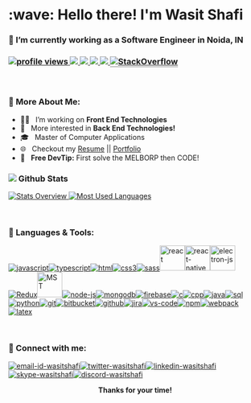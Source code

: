 <h1>:wave: Hello there! I'm Wasit Shafi</h1>
<h3>🔭 I’m currently working as a Software Engineer in Noida, IN<h3>

<p>
  <!-- Profile Views -->
  <a href="https://github.com/wasitshafi/wasitshafi">
    <img src="https://komarev.com/ghpvc/?username=wasitshafi&label=ProfileViews" alt="profile views" />
  </a>
  <!-- Total Commits -->
  <a href="https://github.com/wasitshafi?tab=repositories">
    <img src="https://badges.pufler.dev/commits/all/wasitshafi?label=AllCommits">
  </a>
  <!-- Public Repos -->
   <a href="https://github.com/wasitshafi?tab=repositories">
    <img src="https://badges.pufler.dev/repos/wasitshafi?color=red&logo=github&label=PublicRepos">
  </a>
  <!--  Public Gist -->
  <a href="https://gist.github.com/wasitshafi">
    <img src="https://badges.pufler.dev/gists/wasitshafi?color=blueviolet&label=PublicGists">
  </a>
  <!-- Member on github in years -->
  <a href="https://github.com/wasitshafi?tab=repositories">
    <img src="https://badges.pufler.dev/years/wasitshafi?color=yellow">
  </a>
  <!-- Stackoverflow badge -->
  <!-- Shows sometimes: Invalid Parameters -->
  <!-- <a href="https://stackoverflow.com/users/10249156">
    <img alt="Stack Exchange reputation" src="https://img.shields.io/stackexchange/stackoverflow/r/10249156?color=orange&label=Reputation&logo=stackoverflow">
  </a> -->
  <a href="https://stackoverflow.com/users/10249156/wasitshafi">
    <img alt="StackOverflow" src="https://stackoverflow-badge.vercel.app/?userID=10249156" style="border-bottom:1px solid gray"/>
    </a>
  </p>
<br>

### 📖 More About Me:

- 👨‍💻 &nbsp; I’m working on **Front End Technologies**
- 🧐 &nbsp; More interested in **Back End Technologies!**
- 🎓 &nbsp; Master of Computer Applications
- 🌐 &nbsp; Checkout my [Resume](https://drive.google.com/file/d/1pbk9lpAsXecNQfnN2LZpDDFkpn9cKC0-/view) || [Portfolio](https://wasitshafi.github.io/)
- 💯 &nbsp; **Free DevTip:** First solve the MELBORP then CODE!
  <br>

### <img src="https://img.icons8.com/office/20/000000/bar-chart.png"/> Github Stats

<a href='https://github.com/wasitshafi/github-stats-transparent'>
  
![Stats Overview](https://raw.githubusercontent.com/wasitshafi/github-stats-transparent/output/generated/overview.svg)
![Most Used Languages](https://raw.githubusercontent.com/wasitshafi/github-stats-transparent/output/generated/languages.svg)

</a>
<br>

### 🧰 Languages & Tools:

<!-- https://icons8.com/icons -->
<p>
<a href="https://en.wikipedia.org/wiki/JavaScript"><img src="https://img.icons8.com/color/50/000000/javascript.png" alt="javascript"/></a><a href="https://www.typescriptlang.org"><img src="https://img.icons8.com/color/50/000000/typescript.png" alt="typescript"/></a><a href="https://en.wikipedia.org/wiki/HTML"><img src="https://img.icons8.com/color/50/000000/html-5.png"alt="html" /></a><a href="https://en.wikipedia.org/wiki/CSS"><img src="https://img.icons8.com/color/50/000000/css3.png" alt="css3" /></a><a href="https://sass-lang.com"><img src="https://img.icons8.com/color/50/000000/sass.png" alt="sass" /></a><a href="https://reactjs.org/"><img src="https://reactjs.org/favicon.ico" alt="react" height="50px" width="50px" /></a><a href="https://reactnative.dev/"><img src="https://reactnative.dev/img/pwa/manifest-icon-512.png" alt="react-native" height="50px" width="50px"/></a><a href="https://www.electronjs.org"><img src="https://www.electronjs.org/images/favicon.b7a59262df48d6563400baf5671da548.ico" alt="electron-js" height="50px" width="50px"/></a><a href="https://redux.js.org"><img src="https://img.icons8.com/color/50/000000/redux.png" alt="Redux"/></a><a href="https://mobx-state-tree.js.org"><img src="https://mobx-state-tree.js.org/img/favicon.ico" alt="MST" width="50" height="50"/></a><a href="https://nodejs.org/en"><img src="https://img.icons8.com/fluency/50/000000/node-js.png" alt="node-js" /></a><a href="https://www.mongodb.com"><img src="https://img.icons8.com/color/50/000000/mongodb.png" alt="mongodb" /></a><a href="https://firebase.google.com"><img src="https://img.icons8.com/color/50/000000/google-firebase-console.png" alt="firebase" /></a><a href="https://en.wikipedia.org/wiki/C_(programming_language)"><img src="https://img.icons8.com/color/50/000000/c-programming.png" alt="c" /></a><a href="https://en.wikipedia.org/wiki/C%2B%2B"><img src="https://img.icons8.com/color/50/000000/c-plus-plus-logo.png" alt="cpp" /></a><a href="https://docs.oracle.com/javase/8"><img src="https://img.icons8.com/color/50/000000/java-coffee-cup-logo.png" alt="java" /></a><a href="https://en.wikipedia.org/wiki/SQL"><img src="https://img.icons8.com/external-wanicon-lineal-color-wanicon/50/000000/external-sql-server-big-data-wanicon-lineal-color-wanicon.png" alt="sql" /></a><a href="https://www.python.org"><img src="https://img.icons8.com/color/50/000000/python.png" alt="python" /></a><a href="https://git-scm.com"><img src="https://img.icons8.com/color/50/000000/git.png" alt="git" /></a><a href="https://bitbucket.org"><img src="https://wac-cdn.atlassian.com/assets/img/favicons/bitbucket/favicon-32x32.png" alt="bitbucket" /></a><a href="https://github.com"><img src="https://img.icons8.com/ios-glyphs/50/000000/github.png" alt="github" /></a><a href="https://www.atlassian.com/software/jira"><img src="https://img.icons8.com/color/50/000000/jira.png" alt="jira" /></a><a href="https://code.visualstudio.com"><img src="https://img.icons8.com/color/50/000000/visual-studio-code-2019.png" alt="vs-code" /></a><a href="https://www.npmjs.com"><img src="https://img.icons8.com/color/50/000000/npm.png" alt="npm" /></a><a href="https://webpack.js.org"><img src="https://img.icons8.com/color/50/000000/webpack.png"  alt="webpack" /></a><a href="https://www.latex-project.org"><img src="https://img.icons8.com/color/50/000000/latex.png" alt="latex" /></a>
</p>
<br />

### 🔗 Connect with me:

<a href="mailto:wasitshafi700@gmail.com"><img src="https://img.icons8.com/fluency/50/000000/mail.png" alt="email-id-wasitshafi"/></a><a href="https://twitter.com/wasitshafi"><img src="https://img.icons8.com/color/50/000000/twitter.png" alt="twitter-wasitshafi"/></a><a href="https://www.linkedin.com/in/wasitshafi/"><img src="https://img.icons8.com/fluency/50/000000/linkedin.png" alt="linkedin-wasitshafi"/></a><a href="https://join.skype.com/invite/VhQza341zfg7"><img src="https://img.icons8.com/color/48/000000/skype.png" alt="skype-wasitshafi"/></a><a href="https://discordapp.com/users/WasitShaf/"><img src="https://img.icons8.com/color/48/000000/discord--v2.png" alt="discord-wasitshafi"/></a><!--<a href="https://www.instagram.com/wasitshafi/"><img src="https://img.icons8.com/fluency/50/000000/instagram-new.png" alt="instagram-wasitshafi"/></a><a href="https://github.com/wasitshafi"><img src="https://img.icons8.com/color/50/000000/facebook-new.png" alt="wasitshafi-facebook"/></a>-->
<br />

  
<p align="center"><b>Thanks for your time!</b></p>
